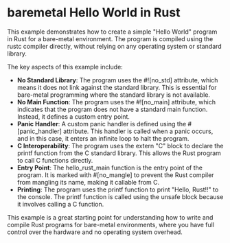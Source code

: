 # <span class="title-ref">baremetal</span> Hello World in Rust

This example demonstrates how to create a simple "Hello World" program
in Rust for a bare-metal environment. The program is compiled using the
<span class="title-ref">rustc</span> compiler directly, without relying
on any operating system or standard library.

The key aspects of this example include:

  - **No Standard Library**: The program uses the
    <span class="title-ref">\#\!\[no\_std\]</span> attribute, which
    means it does not link against the standard library. This is
    essential for bare-metal programming where the standard library is
    not available.
  - **No Main Function**: The program uses the
    <span class="title-ref">\#\!\[no\_main\]</span> attribute, which
    indicates that the program does not have a standard
    <span class="title-ref">main</span> function. Instead, it defines a
    custom entry point.
  - **Panic Handler**: A custom panic handler is defined using the
    <span class="title-ref">\#\[panic\_handler\]</span> attribute. This
    handler is called when a panic occurs, and in this case, it enters
    an infinite loop to halt the program.
  - **C Interoperability**: The program uses the
    <span class="title-ref">extern "C"</span> block to declare the
    <span class="title-ref">printf</span> function from the C standard
    library. This allows the Rust program to call C functions directly.
  - **Entry Point**: The
    <span class="title-ref">hello\_rust\_main</span> function is the
    entry point of the program. It is marked with
    <span class="title-ref">\#\[no\_mangle\]</span> to prevent the Rust
    compiler from mangling its name, making it callable from C.
  - **Printing**: The program uses the
    <span class="title-ref">printf</span> function to print "Hello,
    Rust\!\!" to the console. The <span class="title-ref">printf</span>
    function is called using the <span class="title-ref">unsafe</span>
    block because it involves calling a C function.

This example is a great starting point for understanding how to write
and compile Rust programs for bare-metal environments, where you have
full control over the hardware and no operating system overhead.
